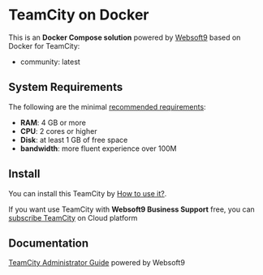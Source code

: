 # TeamCity on Docker  

This is an **Docker Compose solution** powered by [Websoft9](https://www.websoft9.com) based on Docker for TeamCity:


 - community:  latest


## System Requirements

The following are the minimal [recommended requirements](https://github.com/JetBrains/teamcity-docker-server):

* **RAM**: 4 GB or more
* **CPU**: 2 cores or higher
* **Disk**: at least 1 GB of free space
* **bandwidth**: more fluent experience over 100M  

## Install

You can install this TeamCity by [How to use it?](https://github.com/Websoft9/docker-library#how-to-use-it).   

If you want use TeamCity with **Websoft9 Business Support** free, you can [subscribe TeamCity](https://www.websoft9.com/apps) on Cloud platform

## Documentation

[TeamCity Administrator Guide](https://support.websoft9.com/docs/teamcity) powered by Websoft9